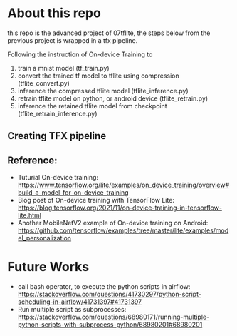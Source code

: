 # About this repo

this repo is the advanced project of 07tflite, the steps below from the previous project is wrapped in a tfx pipeline.

Following the instruction of On-device Training to 
1. train a mnist model (tf_train.py)
2. convert the trained tf model to tflite using compression (tflite_convert.py)
3. inference the compressed tflite model (tflite_inference.py)
4. retrain tflite model on python, or android device (tflite_retrain.py)
5. inference the retained tflite model from checkpoint (tflite_retrain_inference.py)


## Creating TFX pipeline




## Reference:
* Tuturial On-device training: https://www.tensorflow.org/lite/examples/on_device_training/overview#build_a_model_for_on-device_training
* Blog post of On-device training with TensorFlow Lite: https://blog.tensorflow.org/2021/11/on-device-training-in-tensorflow-lite.html
* Another MobileNetV2 example of On-device training on Android: https://github.com/tensorflow/examples/tree/master/lite/examples/model_personalization


# Future Works

* call bash operator, to execute the python scripts in airflow: https://stackoverflow.com/questions/41730297/python-script-scheduling-in-airflow/41731397#41731397
* Run multiple script as subprocesses: https://stackoverflow.com/questions/68980171/running-multiple-python-scripts-with-subprocess-python/68980201#68980201 


